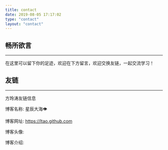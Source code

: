 ```yaml
---
title: contact
date: 2019-08-05 17:17:02
type: "contact"
layout: "contact"
---
```



## 畅所欲言
---
在这里可以留下你的足迹，欢迎在下方留言，欢迎交换友链，一起交流学习！

## 友链
---
方玲涛友链信息

博客名称: 星辰大海👁

博客网址: https://ltao.github.com

博客头像:

博客介绍: 


